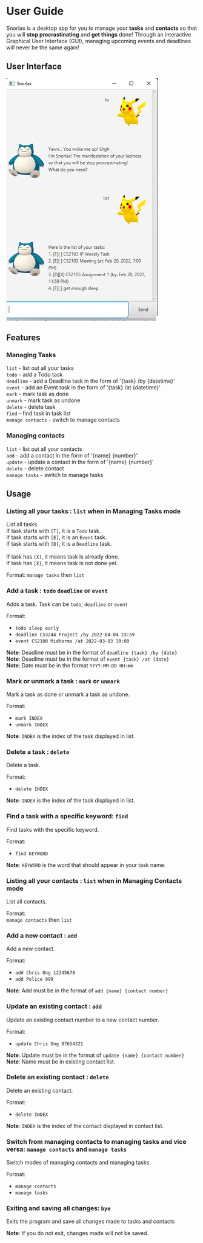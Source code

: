 # User Guide

Snorlax is a desktop app for you to manage your **tasks** and **contacts** so that you will **stop procrastinating** 
and **get things** done! Through an interactive Graphical User Interface (GUI), managing upcoming events and 
deadlines will never be the same again!

## User Interface

![](../docs/Ui.png)

## Features 

### Managing Tasks

`list` - list out all your tasks <br>
`todo` - add a Todo task <br>
`deadline` - add a Deadline task in the form of '{task} /by {datetime}' <br>
`event` - add an Event task in the form of '{task} /at {datetime}' <br>
`mark` - mark task as done <br>
`unmark` - mark task as undone <br>
`delete` - delete task <br>
`find` - find task in task list <br>
`manage contacts` - switch to manage contacts <br>

### Managing contacts

`list` - list out all your contacts <br>
`add` - add a contact in the form of '{name} {number}' <br>
`update` - update a contact in the form of '{name} {number}' <br>
`delete` - delete contact <br>
`manage tasks` - switch to manage tasks <br>

## Usage

### Listing all your tasks : `list` when in Managing Tasks mode

List all tasks. <br>
If task starts with `[T]`, it is a `Todo` task. <br>
If task starts with `[E]`, it is an `Event` task. <br>
If task starts with `[D]`, it is a `Deadline` task. <br><br>
If task has `[X]`, it means task is already done. <br>
If task has `[X]`, it means task is not done yet.


Format: `manage tasks` then `list`


### Add a task : `todo` `deadline` or `event`

Adds a task. Task can be `todo`, `deadline` or `event` <br>

Format: <br>
* `todo sleep early`
* `deadline CS3244 Project /by 2022-04-04 23:59` 
* `event CS2100 Midterms /at 2022-03-03 19:00`

**Note**: Deadline must be in the format of `deadline {task} /by {date}` <br>
**Note**: Deadline must be in the format of `event {task} /at {date}` <br>
**Note**: Date must be in the format `YYYY-MM-DD HH:mm`


### Mark or unmark a task : `mark` or `unmark`

Mark a task as done or unmark a task as undone. <br>

Format: <br>
* `mark INDEX`
* `unmark INDEX`

**Note**: `INDEX` is the index of the task displayed in list.

### Delete a task : `delete`

Delete a task. <br>

Format: <br>
* `delete INDEX`

**Note**: `INDEX` is the index of the task displayed in list.

### Find a task with a specific keyword: `find`

Find tasks with the specific keyword. <br>

Format: <br>
* `find KEYWORD`

**Note**: `KEYWORD` is the word that should appear in your task name.

### Listing all your contacts : `list` when in Managing Contacts mode

List all contacts. <br>

Format: <br>
`manage contacts` then `list`

### Add a new contact : `add`

Add a new contact. <br>

Format: <br> 
* `add Chris Ong 12345678`
* `add Police 999`

**Note**: Add must be in the format of `add {name} {contact number}`

### Update an existing contact : `add`

Update an existing contact number to a new contact number. <br>

Format: <br>
* `update Chris Ong 87654321`

**Note**: Update must be in the format of `update {name} {contact number}` <br>
**Note**: Name must be in existing contact list.

### Delete an existing contact : `delete`

Delete an existing contact. <br>

Format: <br>
* `delete INDEX`

**Note**: `INDEX` is the index of the contact displayed in contact list.

### Switch from managing contacts to managing tasks and vice versa: `manage contacts` and `manage tasks`

Switch modes of managing contacts and managing tasks.

Format: <br>
* `manage contacts`
* `manage tasks`

### Exiting and saving all changes: `bye`

Exits the program and save all changes made to tasks and contacts

**Note**: If you do not exit, changes made will not be saved.
